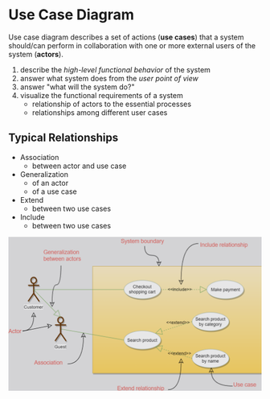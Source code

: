 # Use Case Diagram

Use case diagram describes a set of actions (**use cases**) that a system should/can perform in collaboration with one or more external users of the system (**actors**).

1. describe the *high-level functional behavior* of the system
2. answer what system does from the *user point of view*
3. answer "what will the system do?"
4. visualize the functional requirements of a system
    + relationship of actors to the essential processes
    + relationships among different user cases

## Typical Relationships

+ Association
  + between actor and use case
+ Generalization
  + of an actor
  + of a use case
+ Extend
  + between two use cases
+ Include
  + between two use cases

![Use case diagram for online shopping system](../res/use-case-diagram-sample.png)
